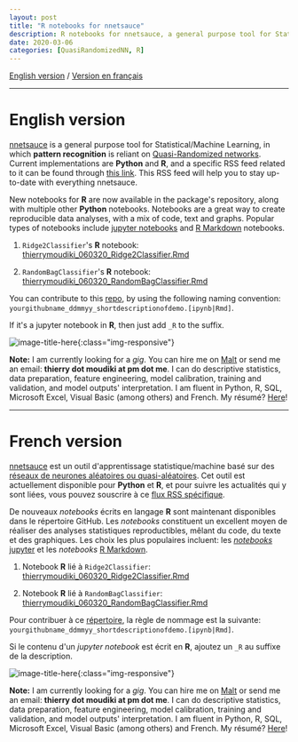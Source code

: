 ```yaml
---
layout: post
title: "R notebooks for nnetsauce"
description: R notebooks for nnetsauce, a general purpose tool for Statistical/Machine Learning 
date: 2020-03-06
categories: [QuasiRandomizedNN, R]
---
```


[English version](#english-version) / [Version en français](#french-version)

<hr>

# English version

[nnetsauce](https://thierrymoudiki.github.io/software/nnetsauce/) is a general purpose tool for Statistical/Machine Learning, in which __pattern recognition__ is reliant on [Quasi-Randomized networks](https://www.researchgate.net/project/Quasi-randomized-neural-networks). Current implementations are __Python__ and __R__, and a specific RSS feed related to it can be found through [this link](https://thierrymoudiki.github.io/feed_nnetsauce.xml). This RSS feed will help you to stay up-to-date with everything nnetsauce.

New notebooks for __R__ are now available in the package's repository, along with multiple other __Python__ notebooks. Notebooks are a great way to create reproducible data analyses, with a mix of code, text and graphs. Popular types of notebooks include [jupyter notebooks](https://jupyter.org/) and [R Markdown](https://rmarkdown.rstudio.com) notebooks.  

1) `Ridge2Classifier`'s __R__ notebook: [thierrymoudiki_060320_Ridge2Classifier.Rmd](https://github.com/thierrymoudiki/nnetsauce/blob/master/nnetsauce/demo/thierrymoudiki_060320_Ridge2Classifier.Rmd)


2) `RandomBagClassifier`'s __R__ notebook: [thierrymoudiki_060320_RandomBagClassifier.Rmd](https://github.com/thierrymoudiki/nnetsauce/blob/master/nnetsauce/demo/thierrymoudiki_060320_RandomBagClassifier.Rmd)


You can contribute to this [repo](https://github.com/thierrymoudiki/nnetsauce/blob/master/nnetsauce/demo), by using the following naming convention: `yourgithubname_ddmmyy_shortdescriptionofdemo.[ipynb|Rmd]`. 

If it's a jupyter notebook in __R__, then just add `_R` to the suffix. 

![image-title-here]({{base}}/images/2020-03-06/2020-03-06-image1.png){:class="img-responsive"} 

__Note:__ I am currently looking for a _gig_. You can hire me on [Malt](https://www.malt.fr/profile/thierrymoudiki) or send me an email: __thierry dot moudiki at pm dot me__. I can do descriptive statistics, data preparation, feature engineering, model calibration, training and validation, and model outputs' interpretation. I am fluent in Python, R, SQL, Microsoft Excel, Visual Basic (among others) and French. My résumé? [Here]({{base}}/cv/thierry-moudiki.pdf)!


<hr>

# French version

[nnetsauce](https://thierrymoudiki.github.io/software/nnetsauce/) est un outil d'apprentissage statistique/machine basé sur des [réseaux de neurones aléatoires ou quasi-aléatoires](https://www.researchgate.net/project/Quasi-randomized-neural-networks). Cet outil est actuellement disponible pour __Python__ et __R__, et pour suivre les actualités qui y sont liées, vous pouvez souscrire à ce [flux RSS spécifique](https://thierrymoudiki.github.io/feed_nnetsauce.xml).

De nouveaux _notebooks_ écrits en langage __R__ sont maintenant disponibles dans le répertoire GitHub. Les _notebooks_ constituent un excellent moyen de réaliser des analyses statistiques reproductibles, mêlant du code, du texte et des graphiques. Les choix les plus populaires incluent: les [_notebooks_ jupyter](https://jupyter.org/) et les _notebooks_ [R Markdown](https://rmarkdown.rstudio.com).

1) Notebook __R__ lié à `Ridge2Classifier`: [thierrymoudiki_060320_Ridge2Classifier.Rmd](https://github.com/thierrymoudiki/nnetsauce/blob/master/nnetsauce/demo/thierrymoudiki_060320_Ridge2Classifier.Rmd)

2) Notebook __R__ lié à `RandomBagClassifier`: [thierrymoudiki_060320_RandomBagClassifier.Rmd](https://github.com/thierrymoudiki/nnetsauce/blob/master/nnetsauce/demo/thierrymoudiki_060320_RandomBagClassifier.Rmd)

Pour contribuer à ce [répertoire](https://github.com/thierrymoudiki/nnetsauce/blob/master/nnetsauce/demo), la règle de nommage est la suivante: `yourgithubname_ddmmyy_shortdescriptionofdemo.[ipynb|Rmd]`. 

Si le contenu d'un _jupyter notebook_ est écrit en __R__, ajoutez un `_R` au  suffixe de la description. 

![image-title-here]({{base}}/images/2020-03-06/2020-03-06-image1.png){:class="img-responsive"} 


__Note:__ I am currently looking for a _gig_. You can hire me on [Malt](https://www.malt.fr/profile/thierrymoudiki) or send me an email: __thierry dot moudiki at pm dot me__. I can do descriptive statistics, data preparation, feature engineering, model calibration, training and validation, and model outputs' interpretation. I am fluent in Python, R, SQL, Microsoft Excel, Visual Basic (among others) and French. My résumé? [Here]({{base}}/cv/thierry-moudiki.pdf)!
